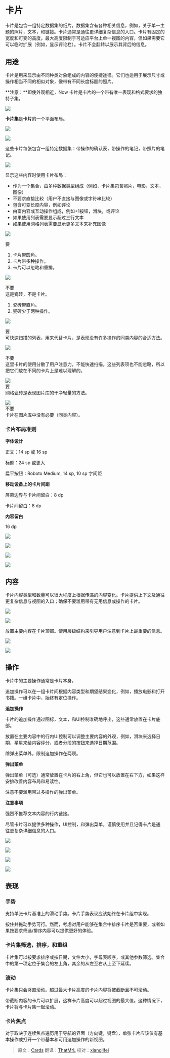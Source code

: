 # 卡片

卡片是包含一组特定数据集的纸片，数据集含有各种相关信息，例如，关于单一主题的照片，文本，和链接。卡片通常是通往更详细复杂信息的入口。卡片有固定的宽度和可变的高度。最大高度限制于可适应平台上单一视图的内容，但如果需要它可以临时扩展（例如，显示评论栏）。卡片不会翻转以展示其背后的信息。

## 用途

卡片是用来显示由不同种类对象组成的内容的便捷途径。它们也适用于展示尺寸或操作相当不同的相似对象，像带有不同长度标题的照片。

**注意：**即使外观相近，Now 卡片是卡片的一个带有唯一表现和格式要求的独特子集。

![](../images/components-cards-usage-card_single_large_mdpi.png)  

**卡片集**是**卡片**的一个平面布局。

![](../images/components-cards-usage-card_travel_large_mdpi.png)     

![](../images/components-cards-content-card_books_large_mdpi.png)  

这些卡片每张包含一组特定数据集：带操作的确认表，带操作的笔记，带照片的笔记。

![](../images/components-cards-content-card_notes_large_mdpi.png)  

显示这些内容时使用卡片布局：

* 作为一个集合，由多种数据类型组成（例如，卡片集包含照片，电影，文本，图像）
* 不要求直接比较（用户不直接与图像或字符串比较）
* 包含可变长度内容，例如评论
* 由富内容或互动操作组成，例如+1按钮，滑块，或评论
* 如果使用列表需要显示超过三行文本
* 如果使用网格列表需要显示更多文本来补充图像

![](../images/components-cards-usage-cardvstilea_large_mdpi.png)     
  
要       
1. 卡片带圆角。    
2. 卡片带多种操作。   
3. 卡片可以忽略和重排。    

![](../images/components-cards-usage-cardvstileb_large_mdpi.png)     

不要     
这是瓷砖，不是卡片。    
1. 瓷砖带直角。    
2. 瓷砖少于两种操作。   

![](../images/components-cards-usage-card_noa_large_mdpi.png)     

要   
可快速扫描的列表，用来代替卡片，是表现没有许多操作的同类内容的合适方法。

![](../images/components-cards-usage-card_nob_large_mdpi.png)     

不要   
这里卡片的使用分散了用户注意力，不能快速扫描。这些列表项也不能忽略，所以把它们放在不同的卡片上是难以理解的。

![](../images/components-cards-usage-card_no2a_large_mdpi.png)  
要   
网格瓷砖是表现图片库的干净轻量的方法。

![](../images/components-cards-usage-card_no2b_large_mdpi.png)  
不要   
卡片在图片库中没有必要（同类内容）。

### 卡片布局准则

**字体设计** 

正文：14 sp 或 16 sp  

标题：24 sp 或更大   

扁平按钮：Roboto Medium, 14 sp, 10 sp 字间距   

**移动设备上的卡片间距** 

屏幕边界与卡片间留白：8 dp  

卡片间留白：8 dp   

**内容留白**  

16 dp   

![](../images/components-cards-usage-cards_guidelines_large_mdpi.png)   

![](../images/components-cards-11_large_mdpi.png)  

![](../images/components-cards-13_large_mdpi.png)  

![](../images/components-cards-15_large_mdpi.png)  

## 内容

卡片内容类型和数量可以很大程度上根据传递的内容变化。卡片提供上下文及通往更复杂信息与视图的入口；确保不要滥用带有无用信息或操作的卡片。

![](../images/components-cards-content-card_books_large_mdpi.png)  

![](../images/components-cards-content-card_discover_large_mdpi.png)  

放置主要内容在卡片顶部。使用层级结构来引导用户注意到卡片上最重要的信息。

![](../images/components-cards-usage-card_travel_large_mdpi.png)  

![](../images/components-cards-content-card_notes_large_mdpi.png)  

## 操作

卡片中的主要操作通常是卡片本身。

追加操作可以在一组卡片间根据内容类型和期望结果变化，例如，播放电影和打开书籍。一组卡片中，始终有定位操作。

**追加操作**   

卡片的追加操作通过图标，文本，和UI控制准确地呼出，这些通常放置在卡片底部。

放置在主要内容中的行内UI控制可以调整主要内容的外观，例如，滑块来选择日期，星星来给内容评分，或者分段的按钮来选择日期范围。

除弹出菜单外，限制追加操作在两项。

**弹出菜单**   

弹出菜单（可选）通常放置在卡片的右上角，但它也可以放置在右下方，如果这样安排改善内容布局和易读性。

注意不要滥用带过多操作的弹出菜单。

**注意事项**    

强烈不推荐文本内容的行内链接。

尽管卡片可以提供多种操作，UI控制，和弹出菜单，谨慎使用并且记得卡片是通往更复杂详细信息的入口。

![](../images\components-cards-actions-card_actionsa_large_mdpi.png)  

![](../images\components-cards-actions-card_actionsb_large_mdpi.png)  

![](../images\components-cards-actions-card_actionsc_large_mdpi.png)  

![](../images\components-cards-actions-card_actionsd_large_mdpi.png)  

## 表现

### 手势

支持单张卡片基准上的滑动手势。卡片手势表现应该始终在卡片组中实现。

按住并拖动手势可行。然而，考虑对用户能够在集合中排序卡片是否重要，或者如果按要求筛选/排序内容可以提供更好的体验。

### 卡片集筛选，排序，和重组

卡片集可以按要求排序或按日期，文件大小，字母表顺序，或其他参数筛选。集合中的第一项定位于集合的左上角，其余的从左至右从上至下延续。

### 滚动

卡片集只会竖直滚动。超过最大卡片高度的卡片内容将被截断且不可滚动。

带截断内容的卡片可以扩展，这样卡片高度可以超过视图的最大值。这种情况下，卡片将与卡片集一起滚动。

### 卡片焦点

对于取决于连续焦点遍历用于导航的界面（方向键，键盘），单张卡片应该仅有基本操作或打开一个带基本和可用追加操作的新视图。

> 原文：[Cards](http://www.google.com/design/spec/components/cards.html) 翻译：[ThatMrL](https://github.com/ThatMrL) 校对：[xianglifei](https://github.com/xianglifei) 
